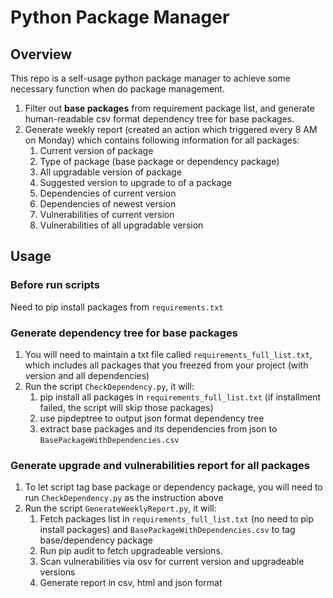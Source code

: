 # Python Package Manager

## Overview

This repo is a self-usage python package manager to achieve some necessary function when do package management.

1. Filter out **base packages** from requirement package list, and generate human-readable csv format dependency tree for base packages.
2. Generate weekly report (created an action which triggered every 8 AM on Monday) which contains following information for all packages:
   1. Current version of package
   2. Type of package (base package or dependency package)
   3. All upgradable version of package
   4. Suggested version to upgrade to of a package
   5. Dependencies of current version
   6. Dependencies of newest version
   7. Vulnerabilities of current version
   8. Vulnerabilities of all upgradable version

## Usage

### Before run scripts

Need to pip install packages from `requirements.txt`

### Generate dependency tree for base packages

1. You will need to maintain a txt file called `requirements_full_list.txt`, which includes all packages that you freezed from your project (with version and all dependencies)
2. Run the script `CheckDependency.py`, it will:
   1. pip install all packages in `requirements_full_list.txt` (if installment failed, the script will skip those packages)
   2. use pipdeptree to output json format dependency tree
   3. extract base packages and its dependencies from json to `BasePackageWithDependencies.csv`

### Generate upgrade and vulnerabilities report for all packages

1. To let script tag base package or dependency package, you will need to run `CheckDependency.py` as the instruction above
2. Run the script `GenerateWeeklyReport.py`, it will:
   1. Fetch packages list in `requirements_full_list.txt` (no need to pip install packages) and `BasePackageWithDependencies.csv` to tag base/dependency package
   2. Run pip audit to fetch upgradeable versions.
   3. Scan vulnerabilities via osv for current version and upgradeable versions
   4. Generate report in csv, html and json format
